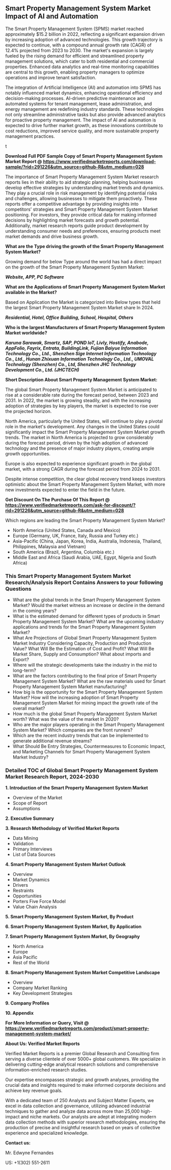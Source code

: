 <h2>Smart Property Management System Market Impact of AI and Automation</h2><p>The Smart Property Management System (SPMS) market reached approximately $15.2 billion in 2022, reflecting a significant expansion driven by increasing adoption of advanced technologies. This growth trajectory is expected to continue, with a compound annual growth rate (CAGR) of 12.4% projected from 2023 to 2030. The market's expansion is largely fueled by the rising demand for efficient and streamlined property management solutions, which cater to both residential and commercial properties. Enhanced data analytics and real-time monitoring capabilities are central to this growth, enabling property managers to optimize operations and improve tenant satisfaction.</p><p>The integration of Artificial Intelligence (AI) and automation into SPMS has notably influenced market dynamics, enhancing operational efficiency and decision-making processes. AI-driven predictive maintenance and automated systems for tenant management, lease administration, and energy management are redefining industry standards. These technologies not only streamline administrative tasks but also provide advanced analytics for proactive property management. The impact of AI and automation is expected to drive further market growth, as these innovations contribute to cost reductions, improved service quality, and more sustainable property management practices.</p>t</p><p id="" class=""><strong>Download Full PDF Sample Copy of Smart Property Management System Market Report @ <a href="https://www.verifiedmarketreports.com/download-sample/?rid=291226&utm_source=github-R&utm_medium=028" target="_blank">https://www.verifiedmarketreports.com/download-sample/?rid=291226&utm_source=github-R&utm_medium=028</a></strong></p><p>The importance of&nbsp;Smart Property Management System Market research reports lies in their ability to aid strategic planning, helping businesses develop effective strategies by understanding market trends and dynamics. They play a crucial role in risk management by identifying potential risks and challenges, allowing businesses to mitigate them proactively. These reports offer a competitive advantage by providing insights into competitors' strategies and Smart Property Management System Market positioning. For investors, they provide critical data for making informed decisions by highlighting market forecasts and growth potential. Additionally, market research reports guide product development by understanding consumer needs and preferences, ensuring products meet market demands and drive business growth.</p><p><strong>What are the&nbsp;Type driving the growth of the Smart Property Management System Market?</strong></p><p id="" class="">Growing demand for below Type around the world has had a direct impact on the growth of the Smart Property Management System Market:</p><em><strong>Website, APP, PC Software</strong></em></p><strong>What are the&nbsp;Applications&nbsp;of Smart Property Management System Market available in the Market?</strong></p><p id="" class="">Based on Application the Market is categorized into Below types that held the largest Smart Property Management System Market share In 2024.</p><em><strong>Residential, Hotel, Office Building, School, Hospital, Others</strong></em></p><strong>Who is the largest Manufacturers of Smart Property Management System Market worldwide?</strong></p><p><em><strong>Karuna Sarawak, Smartz, SAP, POND IoT, Livly, Hostify, Anabode, AppFolio, Fayrix, Entrata, BuildingLink, Fujian Baiyue Information Technology Co., Ltd., Shenzhen Sige Internet Information Technology Co., Ltd., Hunan Zhixuan Information Technology Co., Ltd., UMOVAL Technology (Shenzhen) Co., Ltd, Shenzhen JHC Technology Development Co., Ltd. (JHCTECH)</strong></em></p><p id="" class=""><strong>Short Description About Smart Property Management System Market:</strong></p><p>The global Smart Property Management System Market is anticipated to rise at a considerable rate during the forecast period, between 2023 and 2031. In 2022, the market is growing steadily, and with the increasing adoption of strategies by key players, the market is expected to rise over the projected horizon.</p><p>North America, particularly the United States, will continue to play a pivotal role in the market's development. Any changes in the United States could significantly impact the Smart Property Management System Market growth trends. The market in North America is projected to grow considerably during the forecast period, driven by the high adoption of advanced technology and the presence of major industry players, creating ample growth opportunities.</p><p>Europe is also expected to experience significant growth in the global market, with a strong CAGR during the forecast period from 2024 to 2031.</p><p>Despite intense competition, the clear global recovery trend keeps investors optimistic about the Smart Property Management System Market, with more new investments expected to enter the field in the future.</p><p id="" class=""><strong>Get Discount On The Purchase Of This Report @ <a href="https://www.verifiedmarketreports.com/ask-for-discount/?rid=291226&utm_source=github-R&utm_medium=028" target="_blank">https://www.verifiedmarketreports.com/ask-for-discount/?rid=291226&utm_source=github-R&utm_medium=028</a></strong></p>Which regions are leading the Smart Property Management System Market?</p><ul><li>North America (United States, Canada and Mexico)</li><li>Europe (Germany, UK, France, Italy, Russia and Turkey etc.)</li><li>Asia-Pacific (China, Japan, Korea, India, Australia, Indonesia, Thailand, Philippines, Malaysia and Vietnam)</li><li>South America (Brazil, Argentina, Columbia etc.)</li><li>Middle East and Africa (Saudi Arabia, UAE, Egypt, Nigeria and South Africa)</li></ul><h3 id="" class="">This Smart Property Management System Market Research/Analysis Report Contains Answers to your following Questions</h3><ul><li>What are the global trends in the Smart Property Management System Market? Would the market witness an increase or decline in the demand in the coming years?</li><li>What is the estimated demand for different types of products in Smart Property Management System Market? What are the upcoming industry applications and trends for the Smart Property Management System Market?</li><li>What Are Projections of Global Smart Property Management System Market Industry Considering Capacity, Production and Production Value? What Will Be the Estimation of Cost and Profit? What Will Be Market Share, Supply and Consumption? What about imports and Export?</li><li>Where will the strategic developments take the industry in the mid to long-term?</li><li>What are the factors contributing to the final price of Smart Property Management System Market? What are the raw materials used for Smart Property Management System Market manufacturing?</li><li>How big is the opportunity for the Smart Property Management System Market? How will the increasing adoption of Smart Property Management System Market for mining impact the growth rate of the overall market?</li><li>How much is the global Smart Property Management System Market worth? What was the value of the market In 2020?</li><li>Who are the major players operating in the Smart Property Management System Market? Which companies are the front runners?</li><li>Which are the recent industry trends that can be implemented to generate additional revenue streams?</li><li>What Should Be Entry Strategies, Countermeasures to Economic Impact, and Marketing Channels for Smart Property Management System Market Industry?</li></ul><h3 id="" class="">Detailed TOC of Global Smart Property Management System Market Research Report, 2024-2030</h3><p id="" class=""><strong>1. Introduction of the Smart Property Management System Market</strong></p><ul><li>Overview of the Market</li><li>Scope of Report</li><li>Assumptions</li></ul><p id="" class=""><strong>2. Executive Summary</strong></p><p id="" class=""><strong>3. Research Methodology of Verified Market Reports</strong></p><ul><li>Data Mining</li><li>Validation</li><li>Primary Interviews</li><li>List of Data Sources</li></ul><p id="" class=""><strong>4. Smart Property Management System Market Outlook</strong></p><ul><li>Overview</li><li>Market Dynamics</li><li>Drivers</li><li>Restraints</li><li>Opportunities</li><li>Porters Five Force Model</li><li>Value Chain Analysis</li></ul><p id="" class=""><strong>5. Smart Property Management System Market, By Product</strong></p><p id="" class=""><strong>6. Smart Property Management System Market, By Application</strong></p><p id="" class=""><strong>7. Smart Property Management System Market, By Geography</strong></p><ul><li>North America</li><li>Europe</li><li>Asia Pacific</li><li>Rest of the World</li></ul><p id="" class=""><strong>8. Smart Property Management System Market Competitive Landscape</strong></p><ul><li>Overview</li><li>Company Market Ranking</li><li>Key Development Strategies</li></ul><p id="" class=""><strong>9. Company Profiles</strong></p><p id="" class=""><strong>10. Appendix</strong></p><p id="" class=""><strong>For More Information or Query, Visit @ <a href="https://www.verifiedmarketreports.com/product/smart-property-management-system-market/" target="_blank">https://www.verifiedmarketreports.com/product/smart-property-management-system-market/</a></strong></p><p id="" class=""><strong>About Us: Verified Market Reports</strong></p><p id="" class="">Verified Market Reports is a premier Global Research and Consulting firm serving a diverse clientele of over 5000+ global customers. We specialize in delivering cutting-edge analytical research solutions and comprehensive information-enriched research studies.</p><p id="" class="">Our expertise encompasses strategic and growth analyses, providing the crucial data and insights required to make informed corporate decisions and achieve key revenue goals.</p><p id="" class="">With a dedicated team of 250 Analysts and Subject Matter Experts, we excel in data collection and governance, utilizing advanced industrial techniques to gather and analyze data across more than 25,000 high-impact and niche markets. Our analysts are adept at integrating modern data collection methods with superior research methodologies, ensuring the production of precise and insightful research based on years of collective experience and specialized knowledge.</p><p id="" class=""><strong>Contact us:</strong></p><p id="" class="">Mr. Edwyne Fernandes</p><p id="" class="">US: +1(302) 551-2611</p>